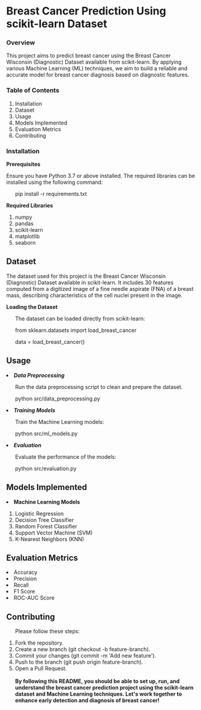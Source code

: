 <h1>Breast Cancer Prediction Using scikit-learn Dataset</h1>
<h3>Overview</h3>
<p>This project aims to predict breast cancer using the Breast Cancer Wisconsin (Diagnostic) Dataset available from scikit-learn.
  By applying various Machine Learning (ML) techniques, we aim to build a reliable and accurate model for breast cancer diagnosis based on diagnostic features.</p>

<h3>Table of Contents</h3>
<ol type = "1">
<li>Installation</li>
<li>Dataset</li>

<li>Usage</li>
<li>Models Implemented</li>
<li>Evaluation Metrics</li>

<li>Contributing</li>
</ol>
<h3>Installation</h3>
<b>Prerequisites</b>
<p>Ensure you have Python 3.7 or above installed. The required libraries can be installed using the following command:</p>

<ul>pip install -r requirements.txt</ul>
<b>Required Libraries</b>
<ol type = "1">
<li>numpy</li>
<li>pandas</li>
<li>scikit-learn</li>
<li>matplotlib</li>
<li>seaborn</li>
</ol>
<h2>Dataset</h2>
<p>The dataset used for this project is the Breast Cancer Wisconsin (Diagnostic) Dataset available in scikit-learn. 
  It includes 30 features computed from a digitized image of a fine needle aspirate (FNA) of a breast mass, describing characteristics of the cell nuclei present in the image.</p>

<b>Loading the Dataset</b>
<ul>The dataset can be loaded directly from scikit-learn:</ul>

<ul>from sklearn.datasets import load_breast_cancer</ul>
<ul>data = load_breast_cancer()</ul>
</ol>
<h2>Usage</h2>

<li><b><i>Data Preprocessing</i></b></li>
<ul>Run the data preprocessing script to clean and prepare the dataset.</ul>

<ul>python src/data_preprocessing.py</ul>
<li><b><i>Training Models</i></b></li>
<ul>Train the Machine Learning models:</ul>

<ul>python src/ml_models.py</ul>
<li><b><i>Evaluation</i></b></li>
<ul>Evaluate the performance of the models:</ul>

<ul>python src/evaluation.py</ul>

<h2>Models Implemented</h2>
<li><b>Machine Learning Models</b></li>
<ol type = "1">
<li>Logistic Regression</li>
<li>Decision Tree Classifier</li>
<li>Random Forest Classifier</li>
<li>Support Vector Machine (SVM)</li>
<li>K-Nearest Neighbors (KNN)</li>
</ol>
<h2>Evaluation Metrics</h2>
<ol type = "1">
  
</ol>
<li>Accuracy</li>
<li>Precision</li>
<li>Recall</li>
<li>F1 Score</li>
<li>ROC-AUC Score</li>



<h2>Contributing</h2>
<ul>Please follow these steps:</ul> 
<ol type = "1">
<li>Fork the repository.</li>
<li>Create a new branch (git checkout -b feature-branch).</li>
<li>Commit your changes (git commit -m 'Add new feature').</li>
<li>Push to the branch (git push origin feature-branch).</li>
<li>Open a Pull Request.</li>
</br>
<b>By following this README, you should be able to set up, run, and understand the breast cancer
  prediction project using the scikit-learn dataset and Machine Learning techniques. Let's work together to enhance early detection and diagnosis of breast cancer!</b>






